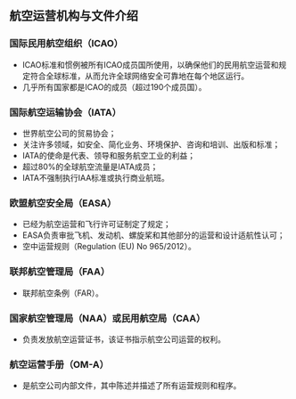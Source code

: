 ## 航空运营机构与文件介绍

### 国际民用航空组织（ICAO）
- ICAO标准和惯例被所有ICAO成员国所使用，以确保他们的民用航空运营和规定符合全球标准，从而允许全球网络安全可靠地在每个地区运行。
- 几乎所有国家都是ICAO的成员（超过190个成员国）。

### 国际航空运输协会（IATA）
- 世界航空公司的贸易协会；
- 关注许多领域，如安全、简化业务、环境保护、咨询和培训、出版和标准；
- IATA的使命是代表、领导和服务航空工业的利益；
- 超过80%的全球航空流量是IATA成员；
- IATA不强制执行IAA标准或执行商业航班。

### 欧盟航空安全局（EASA）
- 已经为航空运营和飞行许可证制定了规定；
- EASA负责审批飞机、发动机、螺旋桨和其他部分的运营和设计适航性认可；
- 空中运营规则（Regulation (EU) No 965/2012）。

### 联邦航空管理局（FAA）
- 联邦航空条例（FAR）。

### 国家航空管理局（NAA）或民用航空局（CAA）
- 负责发放航空运营证书，该证书指示航空公司运营的权利。

### 航空运营手册（OM-A）
- 是航空公司内部文件，其中陈述并描述了所有运营规则和程序。

